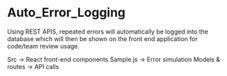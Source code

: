 # Auto_Error_Logging
Using REST APIS, repeated errors will automatically be logged into the database which will then be shown on the front end application for code/team review usage.

Src -> React front-end components
Sample.js -> Error simulation
Models & routes -> API calls

